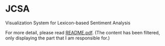 # JCSA

Visualization System for Lexicon-based Sentiment Analysis

For more detail, please read [README.pdf](./README.pdf). (The content has been filtered, only displaying the part that I am responsible for.)
